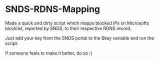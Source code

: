 # SNDS-RDNS-Mapping
Made a quick and dirty script which mapps blocked IPs on Microsofts blocklist, reported by SNDS, to their respective RDNS record.

Just add your key from the SNDS portal to the $key variable and run the script.

If someone feels to make it better, do so ;)
